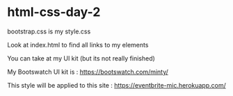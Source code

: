 # html-css-day-2

bootstrap.css is my style.css

Look at index.html to find all links to my elements

You can take at my UI kit (but its not really finished)

My Bootswatch UI kit is :  https://bootswatch.com/minty/


This style will be applied to this site : https://eventbrite-mic.herokuapp.com/


